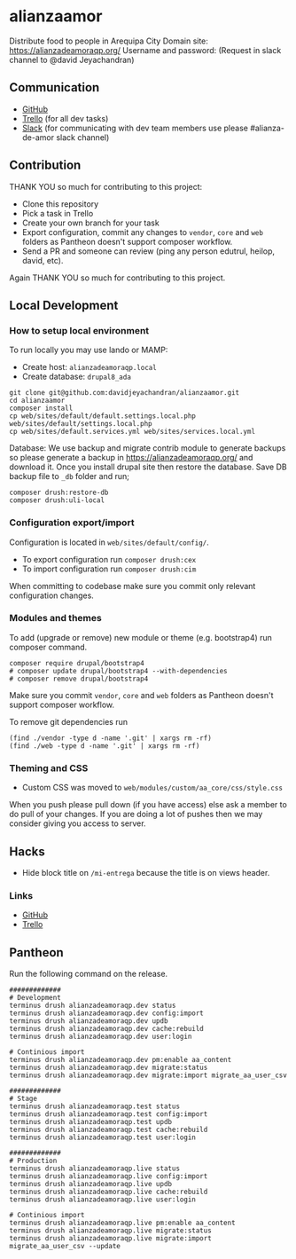 # alianzaamor

Distribute food to people in Arequipa City
Domain site: https://alianzadeamoraqp.org/
Username and password: (Request in slack channel to @david Jeyachandran)

## Communication

* [GitHub](https://github.com/davidjeyachandran/alianzaamor/)
* [Trello](https://trello.com/b/8QaalXQV/alianza-de-amor) (for all dev tasks)
* [Slack](https://drupalappforfood.slack.com) (for communicating with dev team members use please #alianza-de-amor slack channel)

## Contribution

THANK YOU so much for contributing to this project:

- Clone this repository
- Pick a task in Trello
- Create your own branch for your task
- Export configuration, commit any changes to `vendor`, `core` and `web` folders as Pantheon doesn't support composer workflow.
- Send a PR and someone can review (ping any person edutrul, heilop, david, etc). 

Again THANK YOU so much for contributing to this project.

## Local Development

### How to setup local environment

To run locally you may use lando or MAMP:

* Create host: `alianzadeamoraqp.local`
* Create database: `drupal8_ada`

```
git clone git@github.com:davidjeyachandran/alianzaamor.git    
cd alianzaamor
composer install
cp web/sites/default/default.settings.local.php web/sites/default/settings.local.php
cp web/sites/default.services.yml web/sites/services.local.yml
```

Database: We use backup and migrate contrib module to generate backups so please generate a backup in https://alianzadeamoraqp.org/ and download it. Once you install drupal site then restore the database. Save DB backup file to `_db` folder and run;

```
composer drush:restore-db
composer drush:uli-local
```

### Configuration export/import

Configuration is located in `web/sites/default/config/`.

* To export configuration run `composer drush:cex`
* To import configuration run `composer drush:cim`

When committing to codebase make sure you commit only relevant configuration changes.

### Modules and themes

To add (upgrade or remove) new module or theme (e.g. bootstrap4) run composer command.

```
composer require drupal/bootstrap4
# composer update drupal/bootstrap4 --with-dependencies
# composer remove drupal/bootstrap4
```

Make sure you commit `vendor`, `core` and `web` folders as Pantheon doesn't support composer workflow.

To remove git dependencies run 

```
(find ./vendor -type d -name '.git' | xargs rm -rf)
(find ./web -type d -name '.git' | xargs rm -rf)
```

### Theming and CSS

* Custom CSS was moved to `web/modules/custom/aa_core/css/style.css`

When you push please pull down (if you have access) else ask a member to do pull of your changes. If you are doing a lot of pushes then we may consider giving you access to server.

## Hacks
- Hide block title on `/mi-entrega` because the title is on views header.

### Links

* [GitHub](https://github.com/davidjeyachandran/alianzaamor/)
* [Trello](https://trello.com/b/8QaalXQV/alianza-de-amor (for all dev tasks))

## Pantheon

Run the following command on the release.

```
#############
# Development
terminus drush alianzadeamoraqp.dev status
terminus drush alianzadeamoraqp.dev config:import
terminus drush alianzadeamoraqp.dev updb
terminus drush alianzadeamoraqp.dev cache:rebuild
terminus drush alianzadeamoraqp.dev user:login

# Continious import 
terminus drush alianzadeamoraqp.dev pm:enable aa_content
terminus drush alianzadeamoraqp.dev migrate:status
terminus drush alianzadeamoraqp.dev migrate:import migrate_aa_user_csv

#############
# Stage
terminus drush alianzadeamoraqp.test status
terminus drush alianzadeamoraqp.test config:import
terminus drush alianzadeamoraqp.test updb
terminus drush alianzadeamoraqp.test cache:rebuild
terminus drush alianzadeamoraqp.test user:login

#############
# Production
terminus drush alianzadeamoraqp.live status
terminus drush alianzadeamoraqp.live config:import
terminus drush alianzadeamoraqp.live updb
terminus drush alianzadeamoraqp.live cache:rebuild
terminus drush alianzadeamoraqp.live user:login

# Continious import 
terminus drush alianzadeamoraqp.live pm:enable aa_content
terminus drush alianzadeamoraqp.live migrate:status
terminus drush alianzadeamoraqp.live migrate:import migrate_aa_user_csv --update
```
